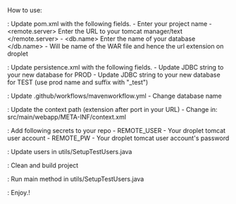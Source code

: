 How to use:

: Update pom.xml with the following fields.
    - <name> Enter your project name </name>
    - <remote.server> Enter the URL to your tomcat manager/text </remote.server>
    - <db.name> Enter the name of your database </db.name>
	- <artifactId> Will be name of the WAR file and hence the url extension on droplet </artifactId>

: Update persistence.xml with the following fields.
    - Update JDBC string to your new database for PROD
    - Update JDBC string to your new database for TEST (use prod name and suffix with "_test")

: Update .github/workflows/mavenworkflow.yml
    - Change database name

: Update the context path (extension after port in your URL)
    - Change in: src/main/webapp/META-INF/context.xml

: Add following secrets to your repo
    - REMOTE_USER - Your droplet tomcat user account
    - REMOTE_PW - Your droplet tomcat user account's password

: Update users in utils/SetupTestUsers.java

: Clean and build project

: Run main method in utils/SetupTestUsers.java

: Enjoy.!
